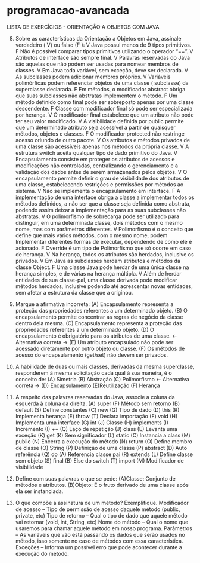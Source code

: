 # programacao-avancada

LISTA DE EXERCÍCIOS - ORIENTAÇÃO A OBJETOS COM JAVA

08. Sobre as características da Orientação a Objetos em Java, assinale verdadeiro
( V) ou falso (F ):
V	Java possui menos de 9 tipos primitivos.
F	Não é possível comparar tipos primitivos utilizando o operador “==”.
V	Atributos de interface são sempre final.
V	Palavras reservadas do Java são aquelas que não podem ser usadas para nomear membros de classes.
V	Em Java toda variável, sem exceção, deve ser declarada.
V	As subclasses podem adicionar membros próprios.
V	Variáveis polimórficas podem referenciar objetos de uma classe ( subclasse) da superclasse declarada.
F	Em métodos, o modificador abstract obriga que suas subclasses não abstratas implementem o método.
F	Um método definido como final pode ser sobreposto apenas por uma classe descendente.
F	Classe com modificador final só pode ser especializada por herança.
V	O modificador final estabelece que um atributo não pode ter seu valor modificado.
V	A visibilidade definida por public permite que um determinado atributo seja acessível a partir de quaisquer métodos, objetos e classes.
F	O modificador protected não restringe acesso oriundo de outro pacote.
V	Os atributos e métodos privados de uma classe são acessíveis apenas nos métodos da própria classe.
V	A estrutura switch aceita qualquer tipo de dado primitivo do Java.
V	Encapsulamento consiste em proteger os atributos de acessos e modificações não controladas, centralizando o gerenciamento e a validação dos dados antes de serem armazenados pelos objetos.
V	O encapsulamento permite definir o grau de visibilidade dos atributos de uma classe, estabelecendo restrições e permissões por métodos ao sistema.
V	Não se implementa o encapsulamento em interface.
F	A implementação de uma interface obriga a classe a implementar todos os métodos definidos, a não ser que a classe seja definida como abstrata, podendo assim deixar a implementação para as suas subclasses não abstratas.
V	O polimorfismo de sobrecarga pode ser utilizado para distinguir, em uma determinada classe, dois métodos com o mesmo nome, mas com parâmetros diferentes.
V	Polimorfismo é o conceito que define que mais vários métodos, com o mesmo nome, podem Implementar diferentes formas de executar, dependendo de como ele é acionado.
F	Override é um tipo de Polimorfismo que só ocorre em caso de herança.
V	Na herança, todos os atributos são herdados, inclusive os privados.
V	Em Java as subclasses herdam atributos e métodos da classe Object.
F	Uma classe Java pode herdar de uma única classe na herança simples, e de várias na herança múltipla.
V	Além de herdar entidades de sua classe-pal, uma classe derivada pode modificar métodos herdados, inclusive podendo até acrescentar novas entidades, sem afetar a estrutura da classe que a originou.

09. Marque a afirmativa incorreta:
(A)	Encapsulamento representa a proteção das propriedades referentes a um determinado objeto.
(B)	O encapsulamento permite concentrar as regras de negócio da classe dentro dela mesma.
(C)	Encapsulamento representa a proteção das propriedades referentes a um determinado objeto.
(D)	O encapsulamento é obrigatório para os atributos de uma classe. <- Alternativa correta ->
(E)	Um atributo encapsulado não pode ser acessado diretamente por outro objeto ou classe.
(F)	Os métodos de acesso do encapsulamento (get/set) não devem ser privados.

10. A habilidade de duas ou mais classes, derivadas da mesma superclasse, responderem à mesma solicitação cada qual à sua maneira, é o conceito de:
(A)	Simetria
(B)	Abstração
(C)	Polimorfismo <- Alternativa correta ->
(D)	Encapsulamento
(E)Reutilização
(F) Herança

11.	A respeito das palavras reservadas do Java, associe a coluna da esquerda à coluna da direita.
(A) super	    (F)  Método sem retorno
(B) default	    (S)  Define constantes
(C) new	        (G) Tipo de dado
(D) this	    (R)  Implementa herança
(E) throw	    (T)  Declara importação
(F) void	    (H)  Implementa uma interface
(G) int	        (J)  Classe
(H) implements	(I)  Incremento
(I) ++	        (Q)  Laço de repetição
(J) class	    (E)  Levanta uma exceção
(K) get	        (K)  Sem significador
(L) static	    (C)  Instancia a class
(M) public	    (N)  Encerra a execução do método
(N) return	    (O)  Define membro de classe
(O) String	    (P)  Definição de uma classe
(P) abstract    (D) Auto referência
(Q) do	        (A)  Referencia classe pai
(R) extends	    (L)  Define classe sem objeto
(S) final	    (B) Else do switch
(T) import	    (M)  Modificador de visibilidade

12.	Define com suas palavras o que se pede:
(A)Classe: Conjunto de métodos e atributos.
(B)Objeto: É o fruto derivado de uma classe após ela ser instanciada.

13.	O que compõe a assinatura de um método? Exemplifique.
Modificador de acesso – Tipo de permissão de acesso daquele método (public, private, etc)
Tipo de retorno – Qual o tipo de dado que aquele método vai retornar (void, int, String, etc)
Nome do método – Qual o nome que usaremos para chamar aquele método em nosso programa.
Parâmetros – As variáveis que vão está passando os dados que serão usados no método, isso somente no caso de métodos com essa característica.
Exceções – Informa um possível erro que pode acontecer durante a execução do metodo.
